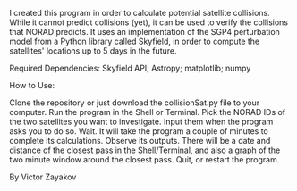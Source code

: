 I created this program in order to calculate potential satellite collisions. 
While it cannot predict collisions (yet), it can be used to verify the collisions that NORAD predicts. 
It uses an implementation of the SGP4 perturbation model from a Python library called Skyfield, in order to compute the satellites' locations up to 5 days in the future.

Required Dependencies: Skyfield API; Astropy; matplotlib; numpy

How to Use:

Clone the repository or just download the collisionSat.py file to your computer.
Run the program in the Shell or Terminal.
Pick the NORAD IDs of the two satellites you want to investigate. Input them when the program asks you to do so.
Wait. It will take the program a couple of minutes to complete its calculations.
Observe its outputs. There will be a date and distance of the closest pass in the Shell/Terminal, and also a graph of the two minute window around the closest pass.
Quit, or restart the program.

By Victor Zayakov
